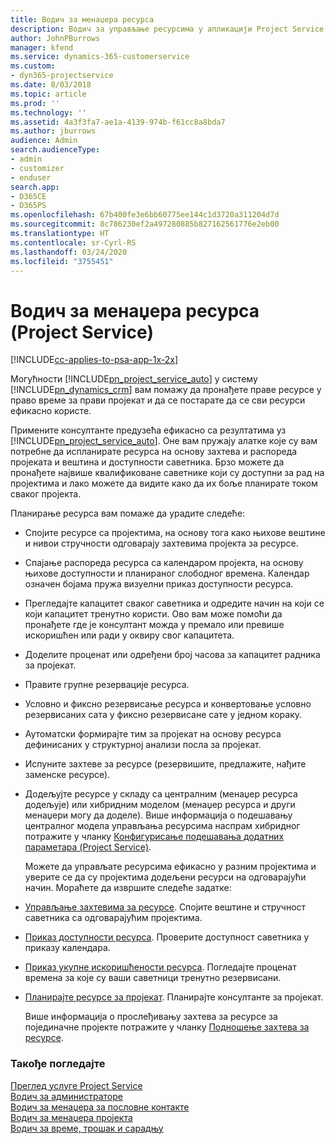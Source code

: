 ```yaml
---
title: Водич за менаџера ресурса
description: Водич за управљање ресурсима у апликацији Project Service
author: JohnPBurrows
manager: kfend
ms.service: dynamics-365-customerservice
ms.custom:
- dyn365-projectservice
ms.date: 8/03/2018
ms.topic: article
ms.prod: ''
ms.technology: ''
ms.assetid: 4a3f3fa7-ae1a-4139-974b-f61cc8a8bda7
ms.author: jburrows
audience: Admin
search.audienceType:
- admin
- customizer
- enduser
search.app:
- D365CE
- D365PS
ms.openlocfilehash: 67b400fe3e6bb60775ee144c1d3720a311204d7d
ms.sourcegitcommit: 8c786230ef2a497280885b827162561776e2eb00
ms.translationtype: HT
ms.contentlocale: sr-Cyrl-RS
ms.lasthandoff: 03/24/2020
ms.locfileid: "3755451"
---
```

# <a name="resource-manager-guide-project-service"></a>Водич за менаџера ресурса (Project Service)

[!INCLUDE[cc-applies-to-psa-app-1x-2x](../includes/cc-applies-to-psa-app-1x-2x.md)]

Могућности [!INCLUDE[pn_project_service_auto](../includes/pn-project-service-auto.md)] у систему [!INCLUDE[pn_dynamics_crm](../includes/pn-dynamics-crm.md)] вам помажу да пронађете праве ресурсе у право време за прави пројекат и да се постарате да се сви ресурси ефикасно користе.  
  
 Примените консултанте предузећа ефикасно са резултатима уз [!INCLUDE[pn_project_service_auto](../includes/pn-project-service-auto.md)]. Оне вам пружају алатке које су вам потребне да испланирате ресурса на основу захтева и распореда пројеката и вештина и доступности саветника. Брзо можете да пронађете највише квалификоване саветнике који су доступни за рад на пројектима и лако можете да видите како да их боље планирате током сваког пројекта.  
  
 Планирање ресурса вам помаже да урадите следеће:  
  
- Спојите ресурсе са пројектима, на основу тога како њихове вештине и нивои стручности одговарају захтевима пројекта за ресурсе.  
  
- Спајање распореда ресурса са календаром пројекта, на основу њихове доступности и планираног слободног времена. Календар означен бојама пружа визуелни приказ доступности ресурса.  
  
- Прегледајте капацитет сваког саветника и одредите начин на који се који капацитет тренутно користи. Ово вам може помоћи да пронађете где је консултант можда у премало или превише искоришћен или ради у оквиру свог капацитета.  
  
- Доделите проценат или одређени број часова за капацитет радника за пројекат.  
  
- Правите групне резервације ресурса.  
  
- Условно и фиксно резервисање ресурса и конвертовање условно резервисаних сата у фиксно резервисане сате у једном кораку.  
  
- Аутоматски формирајте тим за пројекат на основу ресурса дефинисаних у структурној анализи посла за пројекат.  
  
- Испуните захтеве за ресурсе (резервишите, предлажите, нађите заменске ресурсе).  
  
- Додељујте ресурсе у складу са централним (менаџер ресурса додељује) или хибридним моделом (менаџер ресурса и други менаџери могу да доделе). Више информација о подешавању централног модела управљања ресурсима наспрам хибридног потражите у чланку [Конфигурисање подешавања додатних параметара (Project Service)](../project-service/configure-additional-parameters-settings.md).  
  
  Можете да управљате ресурсима ефикасно у разним пројектима и уверите се да су пројектима додељени ресурси на одговарајући начин. Мораћете да извршите следеће задатке:  
  
- [Управљање захтевима за ресурсе](../project-service/manage-resource-requests.md). Спојите вештине и стручност саветника са одговарајућим пројектима.  
  
- [Приказ доступности ресурса](../project-service/view-resource-availability.md). Проверите доступност саветника у приказу календара.  
  
- [Приказ укупне искоришћености ресурса](../project-service/view-resource-utilization.md). Погледајте проценат времена за које су ваши саветници тренутно резервисани.  
  
- [Планирајте ресурсе за пројекат](../project-service/schedule-resources-project.md). Планирајте консултанте за пројекат.  
  
  Више информација о прослеђивању захтева за ресурсе за појединачне пројекте потражите у чланку [Подношење захтева за ресурсе](../project-service/submit-resource-requests.md).  
  
### <a name="see-also"></a>Такође погледајте  
 [Преглед услуге Project Service](../project-service/overview.md)   
 [Водич за администраторе](../project-service/admin-guide.md)   
 [Водич за менаџера за пословне контакте](../project-service/account-manager-guide.md)   
 [Водич за менаџера пројекта](../project-service/project-manager-guide.md)   
 [Водич за време, трошак и сарадњу](../project-service/time-expense-collaboration-guide.md)
